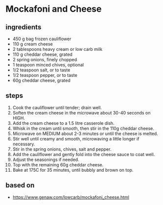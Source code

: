 # Mockafoni and Cheese

## ingredients

- 450 g bag frozen cauliflower
- 110 g cream cheese
- 2 tablespoons heavy cream or low carb milk
- 110 g cheddar cheese, grated
- 2 spring onions, finely chopped
- 1 teaspoon minced chives, optional
- 1/2 teaspoon salt, or to taste
- 1/2 teaspoon pepper, or to taste
- 60g cheddar cheese, grated

## steps

1. Cook the cauliflower until tender; drain well.
2. Soften the cream cheese in the microwave about 30-40 seconds on HIGH.
3. Add the cream cheese to a 1.5 litre casserole dish.
4. Whisk in the cream until smooth, then stir in the 110g cheddar cheese.
5. Microwave on MEDIUM about 2-3 minutes or until the cheese is melted.
6. Stir well until creamy and smooth, microwaving a little longer if necessary.
7. Stir in the spring onions, chives, salt and pepper.
8. Add the cauliflower and gently fold into the cheese sauce to coat well.
9. Adjust the seasonings if needed.
10. Top with the remaining 60g cheddar cheese.
11. Bake at 175C for 35 minutes, until bubbly and brown on top.

## based on

- https://www.genaw.com/lowcarb/mockafoni_cheese.html
